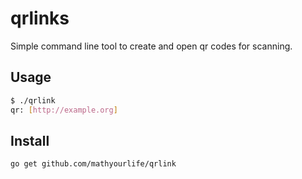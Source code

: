 # qrlinks

Simple command line tool to create and open qr codes for scanning.

## Usage

```bash
$ ./qrlink
qr: [http://example.org]
```

## Install

```bash
go get github.com/mathyourlife/qrlink
```
